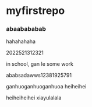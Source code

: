 # myfirstrepo

### abaabababab

hahahahaha


2022521312321

in school, gan le some work


ababsadawws12381925791


ganhuoganhuoganhuoa heiheihei



heiheiheihei xiayulalala
